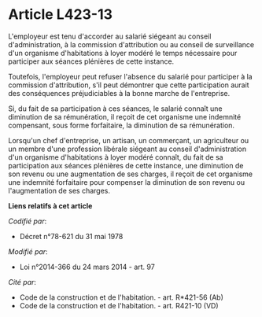 # Article L423-13

L'employeur est tenu d'accorder au salarié siégeant au conseil d'administration, à la commission d'attribution ou au conseil
de surveillance d'un organisme d'habitations à loyer modéré le temps nécessaire pour participer aux séances plénières de
cette instance.

Toutefois, l'employeur peut refuser l'absence du salarié pour participer à la commission d'attribution, s'il peut démontrer
que cette participation aurait des conséquences préjudiciables à la bonne marche de l'entreprise. 

Si, du fait de sa participation à ces séances, le salarié connaît une diminution de sa rémunération, il reçoit de cet
organisme une indemnité compensant, sous forme forfaitaire, la diminution de sa rémunération.

Lorsqu'un chef d'entreprise, un artisan, un commerçant, un agriculteur ou un membre d'une profession libérale siégeant au
conseil d'administration d'un organisme d'habitations à loyer modéré connaît, du fait de sa participation aux séances
plénières de cette instance, une diminution de son revenu ou une augmentation de ses charges, il reçoit de cet organisme une
indemnité forfaitaire pour compenser la diminution de son revenu ou l'augmentation de ses charges.

**Liens relatifs à cet article**

_Codifié par_:

  - Décret n°78-621 du 31 mai 1978

_Modifié par_:

  - Loi n°2014-366 du 24 mars 2014 - art. 97

_Cité par_:

  - Code de la construction et de l'habitation. - art. R*421-56 (Ab)
  - Code de la construction et de l'habitation. - art. R421-10 (VD)
